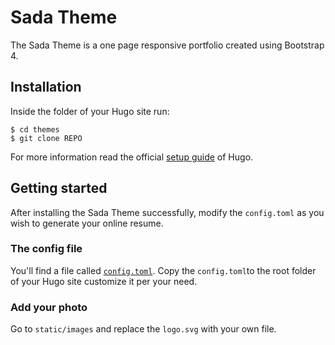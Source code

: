 # Sada Theme

The Sada Theme is a one page responsive portfolio created using Bootstrap 4.

## Installation

Inside the folder of your Hugo site run:

    $ cd themes
    $ git clone REPO

For more information read the official [setup guide](//gohugo.io/overview/installing/) of Hugo.


## Getting started

After installing the Sada Theme successfully, modify the `config.toml` as you wish to generate your online resume.


### The config file

You'll find a file called [`config.toml`](//github.com/darshanbaral/sada/blob/master/exampleSite/config.toml). Copy the `config.toml`to the root folder of your Hugo site customize it per your need.

### Add your photo

Go to `static/images` and replace the `logo.svg` with your own file.